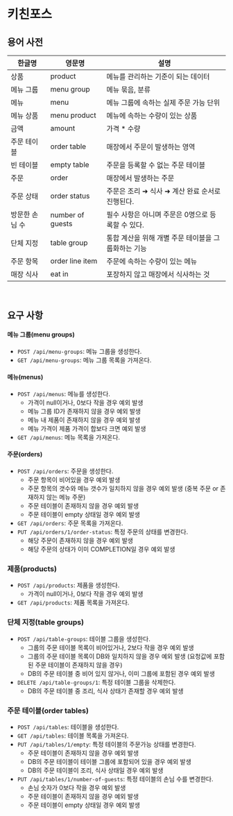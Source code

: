# 키친포스

## 용어 사전

| 한글명 | 영문명 | 설명 |
| --- | --- | --- |
| 상품 | product | 메뉴를 관리하는 기준이 되는 데이터 |
| 메뉴 그룹 | menu group | 메뉴 묶음, 분류 |
| 메뉴 | menu | 메뉴 그룹에 속하는 실제 주문 가능 단위 |
| 메뉴 상품 | menu product | 메뉴에 속하는 수량이 있는 상품 |
| 금액 | amount | 가격 * 수량 |
| 주문 테이블 | order table | 매장에서 주문이 발생하는 영역 |
| 빈 테이블 | empty table | 주문을 등록할 수 없는 주문 테이블 |
| 주문 | order | 매장에서 발생하는 주문 |
| 주문 상태 | order status | 주문은 조리 ➜ 식사 ➜ 계산 완료 순서로 진행된다. |
| 방문한 손님 수 | number of guests | 필수 사항은 아니며 주문은 0명으로 등록할 수 있다. |
| 단체 지정 | table group | 통합 계산을 위해 개별 주문 테이블을 그룹화하는 기능 |
| 주문 항목 | order line item | 주문에 속하는 수량이 있는 메뉴 |
| 매장 식사 | eat in | 포장하지 않고 매장에서 식사하는 것 |


<br/>


## 요구 사항

#### 메뉴 그룹(menu groups)

- `POST /api/menu-groups`: 메뉴 그룹을 생성한다.
- `GET /api/menu-groups`: 메뉴 그룹 목록을 가져온다.


#### 메뉴(menus)

- `POST /api/menus`: 메뉴를 생성한다.
  - 가격이 null이거나, 0보다 작을 경우 예외 발생
  - 메뉴 그룹 ID가 존재하지 않을 경우 예외 발생
  - 메뉴 내 제품이 존재하지 않을 경우 예외 발생
  - 메뉴 가격이 제품 가격이 합보다 크면 예외 발생
- `GET /api/menus`: 메뉴 목록을 가져온다.


#### 주문(orders)

- `POST /api/orders`: 주문을 생성한다.
  - 주문 항목이 비어있을 경우 예외 발생
  - 주문 항목의 갯수와 메뉴 갯수가 일치하지 않을 경우 예외 발생
    (중복 주문 or 존재하지 않는 메뉴 주문)
  - 주문 테이블이 존재하지 않을 경우 예외 발생
  - 주문 테이블이 empty 상태일 경우 예외 발생
- `GET /api/orders`: 주문 목록을 가져온다.
- `PUT /api/orders/1/order-status`: 특정 주문의 상태를 변경한다.
  - 해당 주문이 존재하지 않을 경우 예외 발생
  - 해당 주문의 상태가 이미 COMPLETION일 경우 예외 발생


### 제품(products)

- `POST /api/products`: 제품을 생성한다.
  - 가격이 null이거나, 0보다 작을 경우 예외 발생
- `GET /api/products`: 제품 목록을 가져온다.


### 단체 지정(table groups)

- `POST /api/table-groups`: 테이블 그룹을 생성한다.
  - 그룹의 주문 테이블 목록이 비어있거나, 2보다 작을 경우 예외 발생
  - 그룹의 주문 테이블 목록이 DB와 일치하지 않을 경우 예외 발생
    (요청값에 포함 된 주문 테이블이 존재하지 않을 경우)
  - DB의 주문 테이블 중 비어 있지 않거나, 이미 그룹에 포함된 경우 예외 발생
- `DELETE /api/table-groups/1`: 특정 테이블 그룹을 삭제한다.
  - DB의 주문 테이블 중 조리, 식사 상태가 존재할 경우 예외 발생


### 주문 테이블(order tables)

- `POST /api/tables`: 테이블을 생성한다.
- `GET /api/tables`: 테이블 목록을 가져온다.
- `PUT /api/tables/1/empty`: 특정 테이블의 주문가능 상태를 변경한다.
  - 주문 테이블이 존재하지 않을 경우 예외 발생
  - DB의 주문 테이블이 테이블 그룹에 포함되어 있을 경우 예외 발생
  - DB의 주문 테이블이 조리, 식사 상태일 경우 예외 발생
- `PUT /api/tables/1/number-of-guests`: 특정 테이블의 손님 수를 변경한다.
  - 손님 숫자가 0보다 작을 경우 예외 발생
  - 주문 테이블이 존재하지 않을 경우 예외 발생
  - 주문 테이블이 empty 상태일 경우 예외 발생
